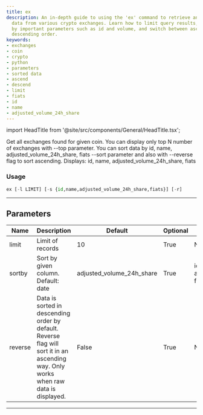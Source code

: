 ```yaml
---
title: ex
description: An in-depth guide to using the 'ex' command to retrieve and manipulate
  data from various crypto exchanges. Learn how to limit query results, sort data
  by important parameters such as id and volume, and switch between ascending and
  descending order.
keywords:
- exchanges
- coin
- crypto
- python
- parameters
- sorted data
- ascend
- descend
- limit
- fiats
- id
- name
- adjusted_volume_24h_share
---
```


import HeadTitle from '@site/src/components/General/HeadTitle.tsx';

<HeadTitle title="crypto/dd/ex - Reference | OpenBB Terminal Docs" />

Get all exchanges found for given coin. You can display only top N number of exchanges with --top parameter. You can sort data by id, name, adjusted_volume_24h_share, fiats --sort parameter and also with --reverse flag to sort ascending. Displays: id, name, adjusted_volume_24h_share, fiats

### Usage

```python
ex [-l LIMIT] [-s {id,name,adjusted_volume_24h_share,fiats}] [-r]
```

---

## Parameters

| Name | Description | Default | Optional | Choices |
| ---- | ----------- | ------- | -------- | ------- |
| limit | Limit of records | 10 | True | None |
| sortby | Sort by given column. Default: date | adjusted_volume_24h_share | True | id, name, adjusted_volume_24h_share, fiats |
| reverse | Data is sorted in descending order by default. Reverse flag will sort it in an ascending way. Only works when raw data is displayed. | False | True | None |

---
